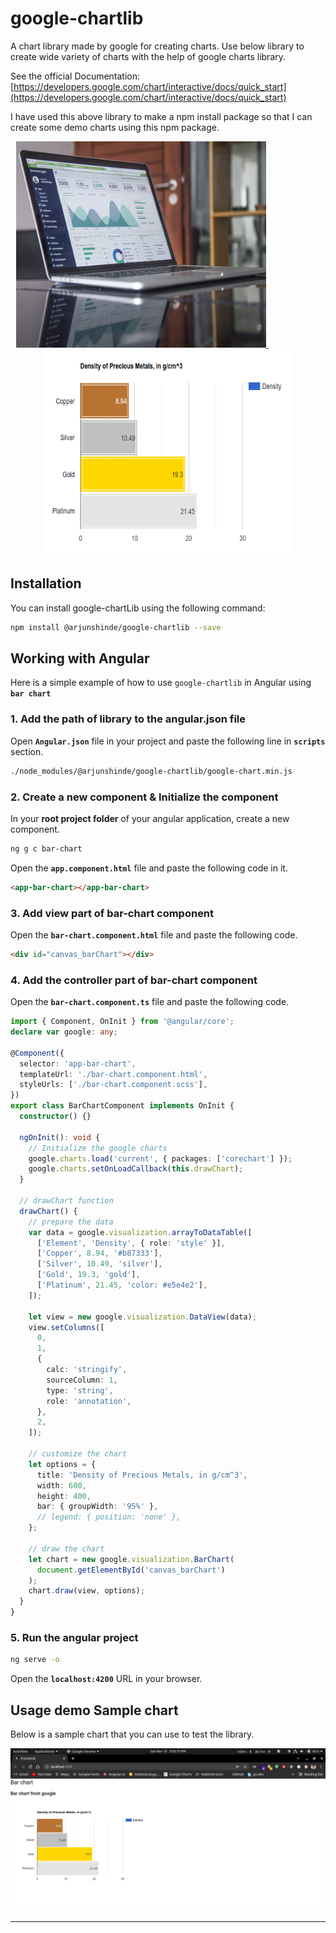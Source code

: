 # google-chartlib

A chart library made by google for creating charts. Use below library to create wide variety of charts with the help of google charts library.

See the official Documentation: [https://developers.google.com/chart/interactive/docs/quick_start](https://developers.google.com/chart/interactive/docs/quick_start)

I have used this above library to make a npm install package so that I can create some demo charts using this npm package.

<p align="center">
  <a href="#">
    <img src="./README-Images/%40arjunshinde-google-chartLib1.jpg" alt="Showcase chart image" width="400" height="330">
  </a>&nbsp;&nbsp;&nbsp;&nbsp;&nbsp;&nbsp;&nbsp;&nbsp;&nbsp;&nbsp;&nbsp;&nbsp;&nbsp;&nbsp;&nbsp;&nbsp;&nbsp;&nbsp;&nbsp;&nbsp;&nbsp;
  <a href="#">
    <img src="./README-Images/%40arjunshinde-google-chartLib2.png" alt="Showcase chart image" width="400" height="330">
  </a>
</p>

## Installation

You can install google-chartLib using the following command:

```bash
npm install @arjunshinde/google-chartlib --save
```

## Working with Angular

Here is a simple example of how to use `google-chartlib` in Angular using **`bar chart`**

### 1. Add the path of library to the angular.json file

Open **`Angular.json`** file in your project and paste the following line in **`scripts`** section.

```bash
./node_modules/@arjunshinde/google-chartlib/google-chart.min.js
```

### 2. Create a new component & Initialize the component

In your **root project folder** of your angular application, create a new component.

```bash
ng g c bar-chart
```

Open the **`app.component.html`** file and paste the following code in it.

```html
<app-bar-chart></app-bar-chart>
```

### 3. Add view part of bar-chart component

Open the **`bar-chart.component.html`** file and paste the following code.

```html
<div id="canvas_barChart"></div>
```

### 4. Add the controller part of bar-chart component

Open the **`bar-chart.component.ts`** file and paste the following code.

```ts
import { Component, OnInit } from '@angular/core';
declare var google: any;

@Component({
  selector: 'app-bar-chart',
  templateUrl: './bar-chart.component.html',
  styleUrls: ['./bar-chart.component.scss'],
})
export class BarChartComponent implements OnInit {
  constructor() {}

  ngOnInit(): void {
    // Initialize the google charts
    google.charts.load('current', { packages: ['corechart'] });
    google.charts.setOnLoadCallback(this.drawChart);
  }

  // drawChart function
  drawChart() {
    // prepare the data
    var data = google.visualization.arrayToDataTable([
      ['Element', 'Density', { role: 'style' }],
      ['Copper', 8.94, '#b87333'],
      ['Silver', 10.49, 'silver'],
      ['Gold', 19.3, 'gold'],
      ['Platinum', 21.45, 'color: #e5e4e2'],
    ]);

    let view = new google.visualization.DataView(data);
    view.setColumns([
      0,
      1,
      {
        calc: 'stringify',
        sourceColumn: 1,
        type: 'string',
        role: 'annotation',
      },
      2,
    ]);

    // customize the chart
    let options = {
      title: 'Density of Precious Metals, in g/cm^3',
      width: 600,
      height: 400,
      bar: { groupWidth: '95%' },
      // legend: { position: 'none' },
    };

    // draw the chart
    let chart = new google.visualization.BarChart(
      document.getElementById('canvas_barChart')
    );
    chart.draw(view, options);
  }
}
```

### 5. Run the angular project

```bash
ng serve -o
```

Open the **`localhost:4200`** URL in your browser.

## Usage demo Sample chart

Below is a sample chart that you can use to test the library.

![Sample chart](./README-Images/bar-chart.png)

---
